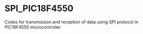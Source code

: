 # SPI_PIC18F4550
Codes for transmission and reception of data using SPI protocol in PIC18F4550 microcontroller
